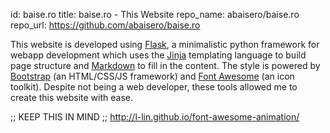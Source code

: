 id: baise.ro
title: baise.ro - This Website
repo_name: abaisero/baise.ro
repo_url: https://github.com/abaisero/baise.ro


This website is developed using [Flask][flask], a minimalistic python framework
for webapp development which uses the [Jinja][jinja] templating language to
build page structure and [Markdown][markdown] to fill in the content.  The
style is powered by [Bootstrap][bootstrap] (an HTML/CSS/JS framework) and [Font
Awesome][fontawesome] (an icon toolkit).  Despite not being a web developer,
these tools allowed me to create this website with ease.

;; KEEP THIS IN MIND
;; http://l-lin.github.io/font-awesome-animation/

[flask]: http://flask.pocoo.org "Flask"
[jekyll]: http://jekyllrb.com "Jekyll"
[bootstrap]: http://getbootstrap.com "Bootstrap"
[fontawesome]: http://fontawesome.io/ "Font Awesome"
[fontmfizz]: http://fizzed.com/oss/font-mfizz
[markdown]: http://daringfireball.net/projects/markdown/syntax "Markdown"
[liquid]: http://liquidmarkup.org "Liquid"
[jinja]: http://jinja.pocoo.org "Jinja"
[slosh]: https://stevelosh.com "Steve Losh"
[datagen]: http://datagenetics.com/blog "Data Genetics"
